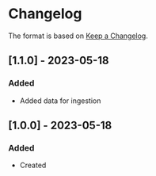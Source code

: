 ﻿# Changelog
The format is based on [Keep a Changelog](https://keepachangelog.com/en/1.0.0/).

## [1.1.0] - 2023-05-18
### Added
- Added data for ingestion

## [1.0.0] - 2023-05-18
### Added
- Created
